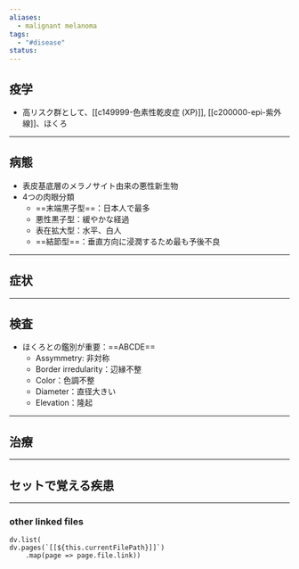 ```yaml
---
aliases:
  - malignant melanoma
tags:
  - "#disease"
status:
---
```

## 疫学
- 高リスク群として、[[c149999-色素性乾皮症 (XP)]], [[c200000-epi-紫外線]]、ほくろ
---
## 病態
- 表皮基底層のメラノサイト由来の悪性新生物
- 4つの肉眼分類
	- ==末端黒子型==：日本人で最多
	- 悪性黒子型：緩やかな経過
	- 表在拡大型：水平、白人
	- ==結節型==：垂直方向に浸潤するため最も予後不良
---
## 症状
---
## 検査
- ほくろとの鑑別が重要：==ABCDE==
	- Assymmetry: 非対称
	- Border irredularity：辺縁不整
	- Color：色調不整
	- Diameter：直径大きい
	- Elevation：隆起
---
## 治療
---
## セットで覚える疾患
---
### other linked files
```dataviewjs
dv.list(
dv.pages(`[[${this.currentFilePath}]]`)
	.map(page => page.file.link))
```
